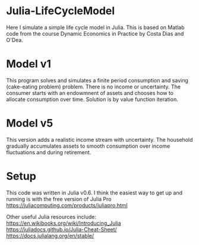 # Julia-LifeCycleModel
Here I simulate a simple life cycle model in Julia. This is based on Matlab code from the course Dynamic Economics in Practice by Costa Dias and O'Dea.

# Model v1
This program solves and simulates a finite period consumption and saving (cake-eating problem) problem. There is no income or uncertainty. The consumer starts with an endowmnent of assets and chooses how to allocate consumption over time. Solution is by value function iteration.

# Model v5
This version adds a realistic income stream with uncertainty. The household gradually accumulates assets to smooth consumption over income fluctuations and during retirement.

# Setup
This code was written in Julia v0.6. I think the easiest way to get up and running is with the free version of Julia Pro
https://juliacomputing.com/products/juliapro.html

Other useful Julia resources include:
https://en.wikibooks.org/wiki/Introducing_Julia
https://juliadocs.github.io/Julia-Cheat-Sheet/
https://docs.julialang.org/en/stable/
